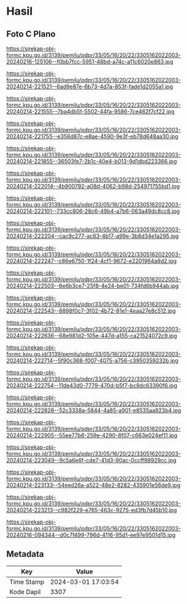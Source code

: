 # Hasil

## Foto C Plano

https://sirekap-obj-formc.kpu.go.id/3139/pemilu/pdpr/33/05/16/20/22/3305162022003-20240216-125106--f0bb7fcc-5951-48bd-a74c-a11c6020e863.jpg

https://sirekap-obj-formc.kpu.go.id/3139/pemilu/pdpr/33/05/16/20/22/3305162022003-20240214-221521--6ad9e87e-6b73-4d7a-853f-fade1d2055a1.jpg

https://sirekap-obj-formc.kpu.go.id/3139/pemilu/pdpr/33/05/16/20/22/3305162022003-20240214-221555--7ba4db5f-5502-44fa-9586-7ce462f7cf22.jpg

https://sirekap-obj-formc.kpu.go.id/3139/pemilu/pdpr/33/05/16/20/22/3305162022003-20240214-221755--e356d87c-e8ae-4590-9e3f-eb78d648aa30.jpg

https://sirekap-obj-formc.kpu.go.id/3139/pemilu/pdpr/33/05/16/20/22/3305162022003-20240214-221855--36503fe7-2b1c-40e4-b013-9d1dbd223366.jpg

https://sirekap-obj-formc.kpu.go.id/3139/pemilu/pdpr/33/05/16/20/22/3305162022003-20240214-222014--4b900792-a08d-4062-b98d-254971755bd1.jpg

https://sirekap-obj-formc.kpu.go.id/3139/pemilu/pdpr/33/05/16/20/22/3305162022003-20240214-222101--733cc806-28c6-49b4-a7b6-063a49dc8cc8.jpg

https://sirekap-obj-formc.kpu.go.id/3139/pemilu/pdpr/33/05/16/20/22/3305162022003-20240214-222204--cac9c277-ac83-4b17-a99e-3b8d34e1a295.jpg

https://sirekap-obj-formc.kpu.go.id/3139/pemilu/pdpr/33/05/16/20/22/3305162022003-20240214-222247--c86e6750-1f24-4cf1-9672-e2201964a8d2.jpg

https://sirekap-obj-formc.kpu.go.id/3139/pemilu/pdpr/33/05/16/20/22/3305162022003-20240214-222503--8e6b3ce7-25f8-4e24-be01-734fd6b944ab.jpg

https://sirekap-obj-formc.kpu.go.id/3139/pemilu/pdpr/33/05/16/20/22/3305162022003-20240214-222543--8898f0c7-3f02-4b72-81e1-4eaa27e8c512.jpg

https://sirekap-obj-formc.kpu.go.id/3139/pemilu/pdpr/33/05/16/20/22/3305162022003-20240214-222636--68e981d2-105e-447d-a155-ca21524072c9.jpg

https://sirekap-obj-formc.kpu.go.id/3139/pemilu/pdpr/33/05/16/20/22/3305162022003-20240214-222714--5f90c368-f007-4075-a756-c3950359232b.jpg

https://sirekap-obj-formc.kpu.go.id/3139/pemilu/pdpr/33/05/16/20/22/3305162022003-20240214-222754--11de43d0-7779-470d-b5f7-bc8dc63390f6.jpg

https://sirekap-obj-formc.kpu.go.id/3139/pemilu/pdpr/33/05/16/20/22/3305162022003-20240214-222828--52c3338a-5844-4a85-a901-e8535aa923b4.jpg

https://sirekap-obj-formc.kpu.go.id/3139/pemilu/pdpr/33/05/16/20/22/3305162022003-20240214-222905--55ee77b8-259e-4290-8f07-c663e024ef11.jpg

https://sirekap-obj-formc.kpu.go.id/3139/pemilu/pdpr/33/05/16/20/22/3305162022003-20240214-223049--9c5a6e6f-cde7-41d3-90ac-0ccff98929cc.jpg

https://sirekap-obj-formc.kpu.go.id/3139/pemilu/pdpr/33/05/16/20/22/3305162022003-20240214-223133--54eed26a-a522-48e2-8282-435901e56de9.jpg

https://sirekap-obj-formc.kpu.go.id/3139/pemilu/pdpr/33/05/16/20/22/3305162022003-20240214-223213--c982f229-e765-463c-9275-ed3fb7d45b10.jpg

https://sirekap-obj-formc.kpu.go.id/3139/pemilu/pdpr/33/05/16/20/22/3305162022003-20240216-094344--d0c7f499-796d-4116-95d1-ee97e9501d15.jpg


## Metadata

| Key        | Value               |
| ---------- | ------------------- |
| Time Stamp | 2024-03-01 17:03:54 |
| Kode Dapil | 3307                |




